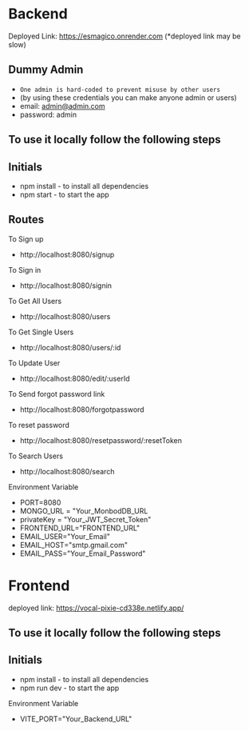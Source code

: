 # Backend

Deployed Link: https://esmagico.onrender.com
(*deployed link may be slow)

## Dummy Admin
- `One admin is hard-coded to prevent misuse by other users`
- (by using these credentials you can make anyone admin or users)
- email: admin@admin.com
- password: admin

## To use it locally follow the following steps
## Initials
- npm install - to install all dependencies
- npm start - to start the app
## Routes
To Sign up
- http://localhost:8080/signup

To Sign in
- http://localhost:8080/signin

To Get All Users
- http://localhost:8080/users

To Get Single Users
- http://localhost:8080/users/:id

To Update User
- http://localhost:8080/edit/:userId

To Send forgot password link
- http://localhost:8080/forgotpassword

To reset password
- http://localhost:8080/resetpassword/:resetToken

To Search Users
- http://localhost:8080/search

Environment Variable
- PORT=8080
- MONGO_URL = "Your_MonbodDB_URL
- privateKey = "Your_JWT_Secret_Token"
- FRONTEND_URL="FRONTEND_URL"
- EMAIL_USER="Your_Email"
- EMAIL_HOST="smtp.gmail.com"
- EMAIL_PASS="Your_Email_Password"

# Frontend

deployed link: https://vocal-pixie-cd338e.netlify.app/

## To use it locally follow the following steps
## Initials
- npm install - to install all dependencies
- npm run dev - to start the app

Environment Variable
- VITE_PORT="Your_Backend_URL"
